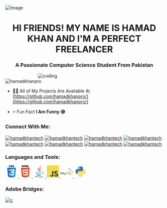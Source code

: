 ![Image](https://github.com/user-attachments/assets/0f1a1856-8bc5-4072-bfbe-7c0a559f82e2)
<h1 align="center">HI FRIENDS! MY NAME IS HAMAD KHAN AND I'M A PERFECT FREELANCER</h1>
<h3 align="center">A Passionate Computer Science Student From Pakistan</h3>

<img align="right" alt="coding" width="400" src="https://github.com/user-attachments/assets/6b655172-53e0-4fc7-b8a6-1a70cc2706dd">

<p align="left"> <img src="https://github.com/user-attachments/assets/70c78c50-a281-42d5-8668-9dd961033daf" alt="hamadkhanpro" /> </p>

- 👨‍💻 All of My Projects Are Available At [https://github.com/hamadkhanpro/](https://github.com/hamadkhanpro/)

- ⚡ Fun Fact **I Am Funny 😅**

<h3 align="left">Connect With Me:</h3>
<p align="left">
<a href="https://www.youtube.com/@hamadkhantech" target="blank"><img align="center" src="https://github.com/user-attachments/assets/a8b19a43-853f-4560-b704-11c7f3dc6022" alt="hamadkhantech" height="40" width="40" /></a>
<a href="https://www.instagram.com/hamadkhan_987/" target="blank"><img align="center" src="https://github.com/user-attachments/assets/63f8a85b-c7d3-4b01-a567-f6f137ed40fd" alt="hamadkhantech" height="40" width="40" /></a>
<a href="https://www.youtube.com/@hamadkhantech" target="blank"><img align="center" src="https://github.com/user-attachments/assets/16ef6742-a631-40e5-81cd-7ad1d69fa54a" alt="hamadkhantech" height="40" width="40" /></a>
<a href="https://www.youtube.com/@hamadkhantech" target="blank"><img align="center" src="https://github.com/user-attachments/assets/f5e737b9-2669-4c29-99db-1daa056bff62" alt="hamadkhantech" height="40" width="40" /></a>
<a href="https://www.youtube.com/@hamadkhantech" target="blank"><img align="center" src="https://github.com/user-attachments/assets/43008a32-9f99-41e4-9d59-80fb74581448" alt="hamadkhantech" height="40" width="40" /></a>
<a href="https://www.youtube.com/@hamadkhantech" target="blank"><img align="center" src="https://github.com/user-attachments/assets/49f1ca92-3021-43ff-8003-87ee017819e0" alt="hamadkhantech" height="40" width="40" /></a>
<a href="https://www.youtube.com/@hamadkhantech" target="blank"><img align="center" src="https://github.com/user-attachments/assets/ed34df43-5f13-4927-9bb8-153241de2df7" alt="hamadkhantech" height="40" width="40" /></a>
<a href="https://www.youtube.com/@hamadkhantech" target="blank"><img align="center" src="https://github.com/user-attachments/assets/cec6dd1f-a6fa-4844-9287-faeda12a94ef" alt="hamadkhantech" height="55" width="40" /></a>
</p>

<h3 align="left">Languages and Tools:</h3>
<p align="left"> <a href="https://www.w3schools.com/css/" target="_blank" rel="noreferrer"> <img src="https://raw.githubusercontent.com/devicons/devicon/master/icons/css3/css3-original-wordmark.svg" alt="css3" width="40" height="40"/> </a> <a href="https://www.w3.org/html/" target="_blank" rel="noreferrer"> <img src="https://raw.githubusercontent.com/devicons/devicon/master/icons/html5/html5-original-wordmark.svg" alt="html5" width="40" height="40"/> </a> <a href="https://www.java.com" target="_blank" rel="noreferrer"> <img src="https://raw.githubusercontent.com/devicons/devicon/master/icons/java/java-original.svg" alt="java" width="40" height="40"/> </a> <a href="https://developer.mozilla.org/en-US/docs/Web/JavaScript" target="_blank" rel="noreferrer"> <img src="https://raw.githubusercontent.com/devicons/devicon/master/icons/javascript/javascript-original.svg" alt="javascript" width="40" height="40"/> </a> <a href="https://www.mysql.com/" target="_blank" rel="noreferrer"> <img src="https://raw.githubusercontent.com/devicons/devicon/master/icons/mysql/mysql-original-wordmark.svg" alt="mysql" width="40" height="40"/> </a> <a href="https://www.python.org" target="_blank" rel="noreferrer"> <img src="https://raw.githubusercontent.com/devicons/devicon/master/icons/python/python-original.svg" alt="python" width="40" height="40"/> </a> </p>

<h3 align="left">Adobe Bridges:</h3>
<p align="left"> <a href="https://www.youtube.com/@hamadkhantech" target="_blank" rel="noreferrer"> <img src="https://github.com/user-attachments/assets/e4336da8-ec7a-4705-a754-26984d05be0e" alt="c" width="450" height="140"/></a></p>
